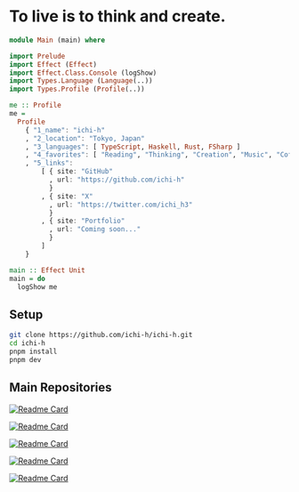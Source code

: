# To live is to think and create.

```purs
module Main (main) where

import Prelude
import Effect (Effect)
import Effect.Class.Console (logShow)
import Types.Language (Language(..))
import Types.Profile (Profile(..))

me :: Profile
me =
  Profile
    { "1_name": "ichi-h"
    , "2_location": "Tokyo, Japan"
    , "3_languages": [ TypeScript, Haskell, Rust, FSharp ]
    , "4_favorites": [ "Reading", "Thinking", "Creation", "Music", "Coffee", "Tea" ]
    , "5_links":
        [ { site: "GitHub"
          , url: "https://github.com/ichi-h"
          }
        , { site: "X"
          , url: "https://twitter.com/ichi_h3"
          }
        , { site: "Portfolio"
          , url: "Coming soon..."
          }
        ]
    }

main :: Effect Unit
main = do
  logShow me
```

## Setup

```sh
git clone https://github.com/ichi-h/ichi-h.git
cd ichi-h
pnpm install
pnpm dev
```

## Main Repositories

[![Readme Card](https://github-readme-stats.vercel.app/api/pin/?username=ichi-h&repo=portfolio&theme=gruvbox)](https://github.com/ichi-h/portfolio)

[![Readme Card](https://github-readme-stats.vercel.app/api/pin/?username=ichi-h&repo=weighted_rand&theme=gruvbox)](https://github.com/ichi-h/weighted_rand)

[![Readme Card](https://github-readme-stats.vercel.app/api/pin/?username=ichi-h&repo=markov_rs&theme=gruvbox)](https://github.com/ichi-h/markov_rs)

[![Readme Card](https://github-readme-stats.vercel.app/api/pin/?username=ichi-h&repo=zlitefetch&theme=gruvbox)](https://github.com/ichi-h/zlitefetch)

[![Readme Card](https://github-readme-stats.vercel.app/api/pin/?username=Wizleap-Inc&repo=wiz-ui&theme=gruvbox)](https://github.com/Wizleap-Inc/wiz-ui)
